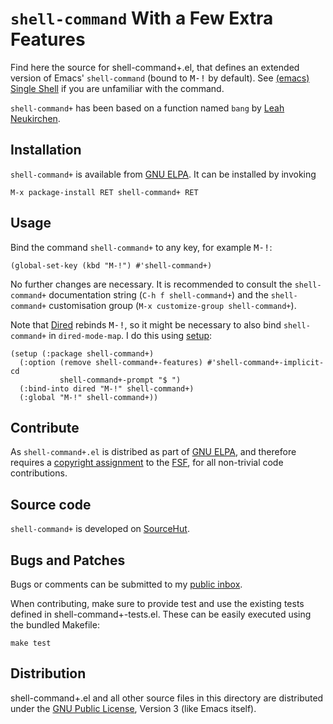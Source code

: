 `shell-command` With a Few Extra Features
=========================================

Find here the source for shell-command+.el, that defines an extended
version of Emacs' `shell-command` (bound to <kbd>M-!</kbd> by
default). See [(emacs) Single Shell] if you are
unfamiliar with the command.

`shell-command+` has been based on a function named `bang` by [Leah
Neukirchen].

[(emacs) Single Shell]:
	https://www.gnu.org/software/emacs/manual/html_node/emacs/Single-Shell.html
[Leah Neukirchen]:
	http://leahneukirchen.org/dotfiles/.emacs

Installation
------------

`shell-command+` is available from [GNU ELPA]. It can be installed by
invoking

	M-x package-install RET shell-command+ RET

[GNU ELPA]:
	http://elpa.gnu.org/packages/shell-command+.html

Usage
-----

Bind the command `shell-command+` to any key, for example
<kbd>M-!</kbd>:

~~~elisp
(global-set-key (kbd "M-!") #'shell-command+)
~~~

No further changes are necessary.  It is recommended to consult the
`shell-command+` documentation string (`C-h f shell-command+`) and the
`shell-command+` customisation group (`M-x customize-group
shell-command+`).

Note that [Dired] rebinds <kbd>M-!</kbd>, so it might be necessary to
also bind `shell-command+` in `dired-mode-map`.  I do this using [setup]:

~~~elisp
(setup (:package shell-command+)
  (:option (remove shell-command+-features) #'shell-command+-implicit-cd
           shell-command+-prompt "$ ")
  (:bind-into dired "M-!" shell-command+)
  (:global "M-!" shell-command+))
~~~

[Dired]:
	https://www.gnu.org/software/emacs/manual/html_node/emacs/Dired.html
[setup]:
	http://elpa.gnu.org/packages/setup.html

Contribute
----------

As `shell-command+.el` is distribed as part of [GNU ELPA], and
therefore requires a [copyright assignment] to the [FSF], for all
non-trivial code contributions.

[copyright assignment]:
	https://www.gnu.org/software/emacs/manual/html_node/emacs/Copyright-Assignment.html
[FSF]:
	https://www.fsf.org/

Source code
-----------

`shell-command+` is developed on [SourceHut].

[SourceHut]:
	https://git.sr.ht/~pkal/shell-command-plus

Bugs and Patches
----------------

Bugs or comments can be submitted to my [public inbox].

When contributing, make sure to provide test and use the existing
tests defined in shell-command+-tests.el.  These can be easily
executed using the bundled Makefile:

	make test

[public inbox]:
	https://lists.sr.ht/~pkal/public-inbox

Distribution
------------

shell-command+.el and all other source files in this directory are
distributed under the [GNU Public License], Version 3 (like Emacs
itself).

[GNU Public License]:
	https://www.gnu.org/licenses/gpl-3.0.en.html
